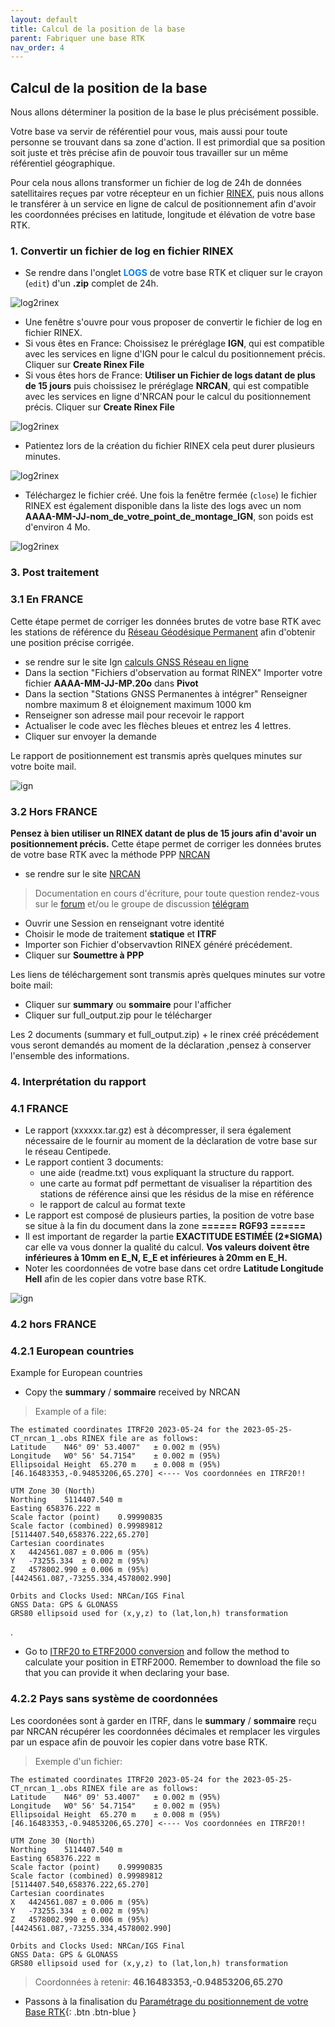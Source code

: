 ```yaml
---
layout: default
title: Calcul de la position de la base
parent: Fabriquer une base RTK
nav_order: 4
---
```


## Calcul de la position de la base

Nous allons déterminer la position de la base le plus précisément possible.

Votre base va servir de référentiel pour vous, mais aussi pour toute personne se trouvant dans sa zone d'action. Il est primordial que sa position soit juste et très précise afin de pouvoir tous travailler sur un même référentiel géographique.

Pour cela nous allons transformer un fichier de log de 24h de données satellitaires reçues par votre récepteur en un fichier [RINEX](http://rgp.ign.fr/DONNEES/format/rinex.php), puis nous allons le transférer à un service en ligne de calcul de positionnement afin d'avoir les coordonnées précises en latitude, longitude et élévation de votre base RTK.

### 1. Convertir un fichier de log en fichier RINEX

* Se rendre dans l'onglet <span style="color:#007BFF">**LOGS**</span> de votre base RTK et cliquer sur le crayon (```edit```) d'un **.zip** complet de 24h.

![log2rinex](/assets/images/positionnement/log2rinex1.png)

* Une fenêtre s'ouvre pour vous proposer de convertir le fichier de log en fichier RINEX.
* Si vous êtes en France: Choissisez le préréglage **IGN**, qui est compatible avec les services en ligne d'IGN pour le calcul du positionnement précis. Cliquer sur **Create Rinex File**
* Si vous êtes hors de France: **Utiliser un Fichier de logs datant de plus de 15 jours** puis choissisez le préréglage **NRCAN**, qui est compatible avec les services en ligne d'NRCAN pour le calcul du positionnement précis. Cliquer sur **Create Rinex File**

![log2rinex](/assets/images/positionnement/log2rinex2.png)

* Patientez lors de la création du fichier RINEX cela peut durer plusieurs minutes.

![log2rinex](/assets/images/positionnement/log2rinex3.gif)

* Téléchargez le fichier créé. Une fois la fenêtre fermée (```close```) le fichier RINEX est également disponible dans la liste des logs avec un nom **AAAA-MM-JJ-nom_de_votre_point_de_montage_IGN**, son poids est d'environ 4 Mo.

![log2rinex](/assets/images/positionnement/log2rinex4.png)

    
### 3. Post traitement 

### 3.1 En FRANCE

Cette étape permet de corriger les données brutes de votre base RTK avec les stations de référence du [Réseau Géodésique Permanent](http://rgp.ign.fr/) afin d'obtenir une position précise corrigée.

* se rendre sur le site Ign [calculs GNSS Réseau en ligne](http://rgp.ign.fr/SERVICES/calcul_online.php)
* Dans la section "Fichiers d'observation au format RINEX" Importer votre fichier **AAAA-MM-JJ-MP.20o** dans **Pivot**
* Dans la section "Stations GNSS Permanentes à intégrer" Renseigner nombre maximum 8 et éloignement maximum 1000 km
* Renseigner son adresse mail pour recevoir le rapport
* Actualiser le code avec les flèches bleues et entrez les 4 lettres.
* Cliquer sur envoyer la demande

Le rapport de positionnement est transmis après quelques minutes sur votre boite mail.

![ign](/assets/images/positionnement/ign_reseau_en_ligne1.png)

### 3.2 Hors FRANCE

**Pensez à bien utiliser un RINEX datant de plus de 15 jours afin d'avoir un positionnement précis.**
Cette étape permet de corriger les données brutes de votre base RTK avec la méthode PPP [NRCAN](https://webapp.csrs-scrs.nrcan-rncan.gc.ca/geod/tools-outils/ppp.php)

* se rendre sur le site [NRCAN](https://webapp.csrs-scrs.nrcan-rncan.gc.ca/geod/tools-outils/ppp.php) 

> Documentation en cours d'écriture, pour toute question rendez-vous sur le [forum](https://forum.geocommuns.fr/t/coordinates-transformation-hors-zone-rgf93/827/30) et/ou le groupe de discussion [télégram](https://t.me/Centipede_RTK)

* Ouvrir une Session en renseignant votre identité
* Choisir le mode de traitement **statique** et **ITRF**
* Importer son Fichier d'observavtion RINEX généré précédement.
* Cliquer sur **Soumettre à PPP**
  
Les liens de téléchargement sont transmis après quelques minutes sur votre boite mail:

* Cliquer sur **summary** ou **sommaire** pour l'afficher
* Cliquer sur full_output.zip pour le télécharger

Les 2 documents (summary et full_output.zip) + le rinex créé précédement vous seront demandés au moment de la déclaration ,pensez à conserver l'ensemble des informations.

### 4. Interprétation du rapport 

###  4.1 FRANCE

* Le rapport (xxxxxx.tar.gz) est à décompresser, il sera également nécessaire de le fournir au moment de la déclaration de votre base sur le réseau Centipede.
* Le rapport contient 3 documents:
	* une aide (readme.txt) vous expliquant la structure du rapport.
	* une carte au format pdf permettant de visualiser la répartition des stations de référence ainsi que les résidus de la mise en référence
	* le rapport de calcul au format texte 
* Le rapport est composé de plusieurs parties, la position de votre base se situe à la fin du document dans la zone **====== RGF93 ======**
* Il est important de regarder la partie **EXACTITUDE ESTIMÉE (2*SIGMA)** car elle va vous donner la qualité du calcul. **Vos valeurs doivent être inférieures à 10mm en E_N, E_E et inférieures à 20mm en E_H.**
* Noter les coordonnées de votre base dans cet ordre **Latitude Longitude Hell** afin de les copier dans votre base RTK.

![ign](/assets/images/positionnement/rapport_ign1.png)

###  4.2 hors FRANCE

### 4.2.1 European countries

Example for European countries

* Copy the **summary** / **sommaire** received by NRCAN
  
> Example of a file:

```
The estimated coordinates ITRF20 2023-05-24 for the 2023-05-25-CT_nrcan_1_.obs RINEX file are as follows:
Latitude	N46° 09' 53.4007"	± 0.002 m (95%)
Longitude	W0° 56' 54.7154"	± 0.002 m (95%)
Ellipsoidal Height	65.270 m	± 0.008 m (95%)
[46.16483353,-0.94853206,65.270] <---- Vos coordonnées en ITRF20!!

UTM Zone 30 (North)
Northing	5114407.540 m
Easting	658376.222 m
Scale factor (point)	0.99990835
Scale factor (combined)	0.99989812
[5114407.540,658376.222,65.270]
Cartesian coordinates
X	4424561.087	± 0.006 m (95%)
Y	-73255.334	± 0.002 m (95%)
Z	4578002.990	± 0.006 m (95%)
[4424561.087,-73255.334,4578002.990]

Orbits and Clocks Used: NRCan/IGS Final
GNSS Data: GPS & GLONASS
GRS80 ellipsoid used for (x,y,z) to (lat,lon,h) transformation
```
.
* Go to [ITRF20 to ETRF2000 conversion](https://gunicsba.github.io/nrcan_itrf-ectt_etrf-epsg_io.html) and follow the method to calculate your position in ETRF2000. Remember to download the file so that you can provide it when declaring your base.

### 4.2.2 Pays sans système de coordonnées

Les coordonées sont à garder en ITRF, dans le **summary** / **sommaire** reçu par NRCAN récupérer les coordonnées décimales et remplacer les virgules par un espace afin de pouvoir les copier dans votre base RTK.
> Exemple d'un fichier:

```
The estimated coordinates ITRF20 2023-05-24 for the 2023-05-25-CT_nrcan_1_.obs RINEX file are as follows:
Latitude	N46° 09' 53.4007"	± 0.002 m (95%)
Longitude	W0° 56' 54.7154"	± 0.002 m (95%)
Ellipsoidal Height	65.270 m	± 0.008 m (95%)
[46.16483353,-0.94853206,65.270] <---- Vos coordonnées en ITRF20!!

UTM Zone 30 (North)
Northing	5114407.540 m
Easting	658376.222 m
Scale factor (point)	0.99990835
Scale factor (combined)	0.99989812
[5114407.540,658376.222,65.270]
Cartesian coordinates
X	4424561.087	± 0.006 m (95%)
Y	-73255.334	± 0.002 m (95%)
Z	4578002.990	± 0.006 m (95%)
[4424561.087,-73255.334,4578002.990]

Orbits and Clocks Used: NRCan/IGS Final
GNSS Data: GPS & GLONASS
GRS80 ellipsoid used for (x,y,z) to (lat,lon,h) transformation
```

> Coordonnées à retenir: **46.16483353,-0.94853206,65.270**



* Passons à la finalisation du [Paramétrage du positionnement de votre Base RTK](param_positionnement){: .btn .btn-blue }

